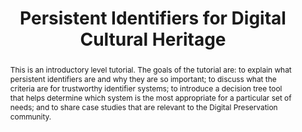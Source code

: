 ---
abstract: 'This is an introductory level tutorial. The goals of the tutorial are:
  to explain what persistent identifiers are and why they are so important; to discuss
  what the criteria are for trustworthy identifier systems; to introduce a decision
  tree tool that helps determine which system is the most appropriate for a particular
  set of needs; and to share case studies that are relevant to the Digital Preservation
  community.'
creators:
- Clark, Jonathan
- Hakala, Juha
- Lunghi, Maurizio
- Ras, Marcel
- van Veenendaal, Remco
date: null
document_url: https://services.phaidra.univie.ac.at/api/object/o:502826/download
grand_parent: iPRES
institutions: []
keywords: []
landing_page_url: https://phaidra.univie.ac.at/o:502826
language: eng
layout: publication
license: CC BY-NC-SA 3.0 AT
notes_url: null
parent: iPRES 2016
publication_type: tutorial
size: 118426
slides_url: null
source_name: iPRES
stream_url: null
title: Persistent Identifiers for Digital Cultural Heritage
year: 2016
---